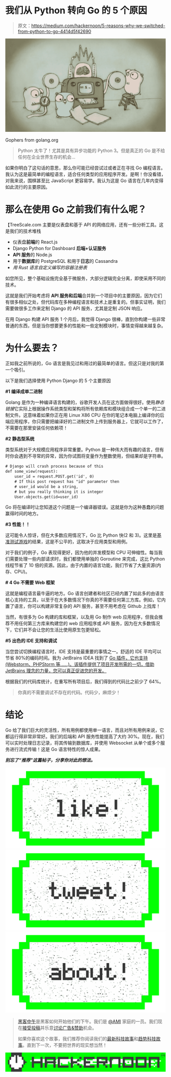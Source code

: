 # 我们从 Python 转向 Go 的 5 个原因

> 原文：<https://medium.com/hackernoon/5-reasons-why-we-switched-from-python-to-go-4414d5f42690>

![](img/fad7768bc4149c00189d5ce6f35e91cb.png)

Gophers from golang.org

> Python 太牛了！尤其是具有异步功能的 Python 3。但是真正的 Go 是不给任何在企业世界生存的机会…

如果你明白了这句话的意思，那么你可能已经尝试过或者正在寻找 Go 编程语言。我认为这是最简单的编程语言，适合任何类型的应用程序开发。是啊！你没看错，对我来说，围棋甚至比 JavaScript 更容易学。我认为这是 Go 语言在几年内变得如此流行的主要原因。

# 那么在使用 Go 之前我们有什么呢？

【TreeScale.com 主要是仪表盘和基于 API 的网络应用，还有一些分析工具。这是我们的技术堆栈

*   仪表盘**前端**的 React.js
*   Django Python for Dashboard **后端+认证服务**
*   **API 服务**的 Node.js
*   用于**数据库**的 PostgreSQL 和用于**日志**的 Cassandra
*   *用 Rust 语言自定义编写的容器注册表*

如您所见，整个基础设施完全基于微服务，大部分逻辑完全分离，即使采用不同的技术。

这就是我们开始考虑将 **API 服务和后端**合并到一个项目中的主要原因，因为它们有很多相似之处，但代码库在多种编程语言和技术上是重复的。但事实证明，我们需要做很多工作来定制 Django 的 API 服务，尤其是定制 JSON 响应。

在用 Django 构建 API 服务 1 个月后，我觉得 Django 很棒，直到你构建一些非常普通的东西，但是当你想要更多的性能和一些定制模块时，事情变得越来越复杂。

# 为什么要去？

正如我之前所说的，Go 语言是我见过和用过的最简单的语言。但这只是对我的第一个吸引。

以下是我们选择使用 Python Django 的 5 个主要原因

**#1 编译成单二进制**

Golang 是作为一种编译语言构建的，谷歌开发人员在这方面做得很好。使用*静态链接*它实际上根据操作系统类型和架构将所有依赖库和模块组合成一个单一的二进制文件。这意味着如果你正在用 Linux X86 CPU 在你的笔记本电脑上编译你的后端应用程序，你只需要把编译好的二进制文件上传到服务器上，它就可以工作了，不需要在那里安装任何依赖项！

**#2 静态型系统**

类型系统对于大规模应用程序非常重要。Python 是一种伟大而有趣的语言，但有时你会遇到不寻常的异常，因为你试图将变量作为整数使用，但结果却是字符串。

```
# Django will crash process because of this
def some_view(request):
    user_id = request.POST.get('id', 0)
    # If this post request has "id" parameter then
    # user_id would be a string, 
    # but you really thinking it is integer
    User.objects.get(id=user_id)
```

Go 将在编译时让您知道这个问题是一个编译器错误。这就是你为这种愚蠢的问题赢得时间的地方。

**#3 性能！！**

这可能令人惊讶，但在大多数应用情况下，Go 比 Python 快(2 和 3)。这里是[基准测试游戏](https://benchmarksgame.alioth.debian.org/u64q/compare.php?lang=go&lang2=python3)的结果，这是不公平的，这取决于应用类型和用例。

对于我们的例子，Go 表现得更好，因为他的并发模型和 CPU 可伸缩性。每当我们需要处理一些内部请求时，我们都使用单独的 Goroutine 来完成，这比 Python 线程节省了 10 倍的资源。因此，由于内置的语言功能，我们节省了大量资源(内存、CPU)。

**# 4 Go 不需要 Web 框架**

这就是编程语言最牛逼的地方。Go 语言创建者和社区已经内置了如此多的由语言核心支持的工具，以至于在大多数情况下你真的不需要任何第三方库。例如，它内置了语言，你可以构建非常复杂的 API 服务，甚至不用考虑在 Github 上找库！

当然，有很多为 Go 构建的库和框架，以及用 Go 制作 web 应用程序，但我会推荐不用任何第三方库来构建您的 web 应用程序或 API 服务，因为在大多数情况下，它们并不会让您的生活比使用原生包更轻松。

**#5 出色的 IDE 支持和调试**

当您尝试切换编程语言时，IDE 支持是最重要的事情之一。舒适的 IDE 平均可以节省 80%的编码时间。我为 JetBrains IDEA 找到了 [Go 插件，它也支持(Webstorm、PHPStorm 等……)。该插件提供了项目开发所需的一切，借助 JetBrains 理念的力量，您可以真正促进您的开发。](https://github.com/go-lang-plugin-org/go-lang-idea-plugin)

根据我们的代码库统计，在重写所有项目后，我们得到的代码比之前少了 64%。

> 你真的不需要调试不存在的代码。代码少，麻烦少！

# 结论

Go 给了我们巨大的灵活性，所有用例都使用单一语言，而且对所有用例来说，它都运行得非常非常好。我们的后端和 API 服务性能提高了大约 30%。现在，我们可以实时处理日志记录，将其传输到数据库，并使用 Websocket 从单个或多个服务进行流式传输！这是 Go 语言特性的惊人成果。

***别忘了“推荐”这篇帖子，分享你对此的想法。***

[![](img/50ef4044ecd4e250b5d50f368b775d38.png)](http://bit.ly/HackernoonFB)[![](img/979d9a46439d5aebbdcdca574e21dc81.png)](https://goo.gl/k7XYbx)[![](img/2930ba6bd2c12218fdbbf7e02c8746ff.png)](https://goo.gl/4ofytp)

> [黑客中午](http://bit.ly/Hackernoon)是黑客如何开始他们的下午。我们是 [@AMI](http://bit.ly/atAMIatAMI) 家庭的一员。我们现在[接受投稿](http://bit.ly/hackernoonsubmission)并乐意[讨论广告&赞助](mailto:partners@amipublications.com)机会。
> 
> 如果你喜欢这个故事，我们推荐你阅读我们的[最新科技故事](http://bit.ly/hackernoonlatestt)和[趋势科技故事](https://hackernoon.com/trending)。直到下一次，不要把世界的现实想当然！

![](img/be0ca55ba73a573dce11effb2ee80d56.png)
